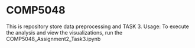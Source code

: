 # COMP5048
This is repository store data preprocessing and TASK 3.
Usage: To execute the analysis and view the visualizations, run the COMP5048_Assignment2_Task3.ipynb
